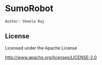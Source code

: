 # SumoRobot 



    Author: Sheela Raj 

License
----
Licensed under the Apache License

http://www.apache.org/licenses/LICENSE-2.0
